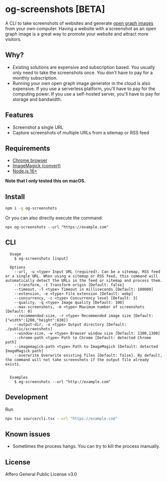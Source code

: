 # og-screenshots [BETA]

A CLI to take screenshots of websites and generate [open graph images](https://ogp.me) from your own computer. Having a website with a screenshot as an open graph image is a great way to promote your website and attract more visitors.

## Why?

- Existing solutions are expensive and subscription based. You usually only need to take the screenshots once. You don't have to pay for a monthly subscription.
- Running your own open graph image generator in the cloud is also expensive. If you use a serverless platform, you'll have to pay for the computing power. If you use a self-hosted server, you'll have to pay for storage and bandwidth.

## Features

- Screenshot a single URL
- Capture screenshots of multiple URLs from a sitemap or RSS feed

## Requirements

- [Chrome browser](https://www.google.com/chrome/)
- [ImageMagick (convert)](https://formulae.brew.sh/formula/imagemagick)
- [Node.js 16+](https://nodejs.org/en/)

**Note that I only tested this on macOS.**

## Install

```bash
npm i -g og-screenshots
```

Or you can also directly execute the command:

```shell
npx og-screenshots --url "https://example.com"
```

## CLI

```
  Usage
    $ og-screenshots [input]

  Options
    --url, -u <type> Input URL (required). Can be a sitemap, RSS feed or a single URL. When using a sitemap or RSS feed, this command will automatically detect the URLs in the feed or sitemap and process them.
    --transform, -t Transform origin [Default: false]
    --timeout, -T <type> Timeout in milliseconds [Default: 180000]
    --extension, -e <type> File extension [Default: webp]
    --concurrency, -c <type> Concurrency level [Default: 3]
    --quality, -q <type> Image quality [Default: 100]
    --max-screenshots, -m <type> Maximum number of screenshots [Default: 0]
    --recommended-size, -r <type> Recommended image size [Default: {"width":1200,"height":630}]
    --output-dir, -o <type> Output directory [Default: ./public/screenshots]
    --window-size, -w <type> Browser window size [Default: 1300,1300]
    --chrome-path <type> Path to Chrome [Default: detected Chrome path]
    --imagemagick-path <type> Path to ImageMagick [Default: detected ImageMagick path]
    --overwrite Overwrite existing files [Default: false]. By default, the command will not take screenshots if the output file already exists.


  Examples
    $ og-screenshots --url "http://example.com"
```

## Development

Run

```bash
npx tsx source/cli.tsx --url "https://example.com"
```

## Known issues

- Sometimes the process hangs. You can try to kill the process manually.

## License

Affero General Public License v3.0
